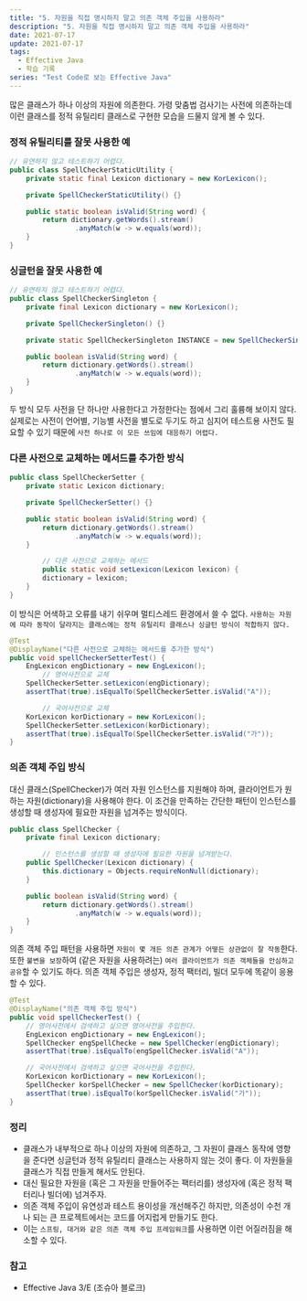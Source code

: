 ```yaml
---
title: "5. 자원을 직접 명시하지 말고 의존 객체 주입을 사용하라"
description: "5. 자원을 직접 명시하지 말고 의존 객체 주입을 사용하라"
date: 2021-07-17
update: 2021-07-17
tags:
  - Effective Java
  - 학습 기록
series: "Test Code로 보는 Effective Java"
---
```


많은 클래스가 하나 이상의 자원에 의존한다. 가령 맞춤법 검사기는 사전에 의존하는데 이런 클래스를 정적 유틸리티 클래스로 구현한 모습을 드물지 않게 볼 수 있다.

### 정적 유틸리티를 잘못 사용한 예

```java
// 유연하지 않고 테스트하기 어렵다.
public class SpellCheckerStaticUtility {
    private static final Lexicon dictionary = new KorLexicon();

    private SpellCheckerStaticUtility() {}

    public static boolean isValid(String word) {
        return dictionary.getWords().stream()
                .anyMatch(w -> w.equals(word));
    }
}
```

### 싱글턴을 잘못 사용한 예

```java
// 유연하지 않고 테스트하기 어렵다.
public class SpellCheckerSingleton {
    private final Lexicon dictionary = new KorLexicon();

    private SpellCheckerSingleton() {}

    private static SpellCheckerSingleton INSTANCE = new SpellCheckerSingleton();

    public boolean isValid(String word) {
        return dictionary.getWords().stream()
                .anyMatch(w -> w.equals(word));
    }
}
```

두 방식 모두 사전을 단 하나만 사용한다고 가정한다는 점에서 그리 훌륭해 보이지 않다. 실제로는 사전이 언어별, 기능별 사전을 별도로 두기도 하고 심지어 테스트용 사전도 필요할 수 있기 때문에 `사전 하나로 이 모든 쓰임에 대응하기 어렵다.`

### 다른 사전으로 교체하는 메서드를 추가한 방식

```java
public class SpellCheckerSetter {
    private static Lexicon dictionary;

    private SpellCheckerSetter() {}

    public static boolean isValid(String word) {
        return dictionary.getWords().stream()
                .anyMatch(w -> w.equals(word));
    }

		// 다른 사전으로 교체하는 메서드
		public static void setLexicon(Lexicon lexicon) {
        dictionary = lexicon;
    }
}
```

이 방식은 어색하고 오류를 내기 쉬우며 멀티스레드 환경에서 쓸 수 없다. `사용하는 자원에 따라 동작이 달라지는 클래스에는 정적 유틸리티 클래스나 싱글턴 방식이 적합하지 않다.`

```java
@Test
@DisplayName("다른 사전으로 교체하는 메서드를 추가한 방식")
public void spellCheckerSetterTest() {
    EngLexicon engDictionary = new EngLexicon();
		// 영어사전으로 교체
    SpellCheckerSetter.setLexicon(engDictionary);
    assertThat(true).isEqualTo(SpellCheckerSetter.isValid("A"));

		// 국어사전으로 교체
    KorLexicon korDictionary = new KorLexicon();
    SpellCheckerSetter.setLexicon(korDictionary);
    assertThat(true).isEqualTo(SpellCheckerSetter.isValid("가"));
}
```

### 의존 객체 주입 방식

대신 클래스(SpellChecker)가 여러 자원 인스턴스를 지원해야 하며, 클라이언트가 원하는 자원(dictionary)을 사용해야 한다. 이 조건을 만족하는 간단한 패턴이 인스턴스를 생성할 때 생성자에 필요한 자원을 넘겨주는 방식이다.

```java
public class SpellChecker {
    private final Lexicon dictionary;

		// 인스턴스를 생성할 때 생성자에 필요한 자원을 넘겨받는다.
    public SpellChecker(Lexicon dictionary) {
        this.dictionary = Objects.requireNonNull(dictionary);
    }

    public boolean isValid(String word) {
        return dictionary.getWords().stream()
                .anyMatch(w -> w.equals(word));
    }
}
```

의존 객체 주입 패턴을 사용하면 `자원이 몇 개든 의존 관계가 어떻든 상관없이 잘 작동`한다. 또한 `불변을 보장`하여 (같은 자원을 사용하려는) `여러 클라이언트가 의존 객체들을 안심하고 공유`할 수 있기도 하다. 의존 객체 주입은 생성자, 정적 팩터리, 빌더 모두에 똑같이 응용할 수 있다.

```java
@Test
@DisplayName("의존 객체 주입 방식")
public void spellCheckerTest() {
    // 영어사전에서 검색하고 싶으면 영어사전을 주입한다.
    EngLexicon engDictionary = new EngLexicon();
    SpellChecker engSpellChecke = new SpellChecker(engDictionary);
    assertThat(true).isEqualTo(engSpellChecker.isValid("A"));

    // 국어사전에서 검색하고 싶으면 국어사전을 주입한다.
    KorLexicon korDictionary = new KorLexicon();
    SpellChecker korSpellChecker = new SpellChecker(korDictionary);
    assertThat(true).isEqualTo(korSpellChecker.isValid("가"));
}
```

### 정리

- 클래스가 내부적으로 하나 이상의 자원에 의존하고, 그 자원이 클래스 동작에 영향을 준다면 싱글턴과 정적 유틸리티 클래스는 사용하지 않는 것이 좋다. 이 자원들을 클래스가 직접 만들게 해서도 안된다.
- 대신 필요한 자원을 (혹은 그 자원을 만들어주는 팩터리를) 생성자에 (혹은 정적 팩터리나 빌더에) 넘겨주자.
- 의존 객체 주입이 유연성과 테스트 용이성을 개선해주긴 하지만, 의존성이 수천 개나 되는 큰 프로젝트에서는 코드를 어지럽게 만들기도 한다.
- 이는 `스프링, 대거와 같은 의존 객체 주입 프레임워크`를 사용하면 이런 어질러짐을 해소할 수 있다.

### 참고

- Effective Java 3/E (조슈아 블로크)